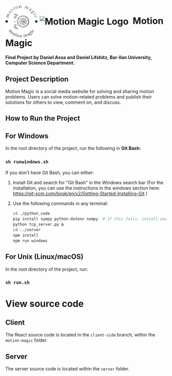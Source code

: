 # <img src = 'server/public/logo.png#gh-light-mode-only' alt="Motion Magic Logo" width="100" align="center" /> <img src = 'server/public/favicon.ico#gh-dark-mode-only' alt="Motion Magic Logo" width="100" align="center" />&nbsp; Motion Magic

**Final Project by Daniel Assa and Daniel Lifshitz, Bar-Ilan University, Computer Science Department.**

## Project Description

Motion Magic is a social media website for solving and sharing motion problems. Users can solve motion-related problems and publish their solutions for others to view, comment on, and discuss.

## How to Run the Project

## For Windows

In the root directory of the project, run the following in **Git Bash**:  
### `sh runwindows.sh`
If you don't have Git Bash, you can either:  

1. Install Git and search for "Git Bash" in the Windows search bar (For the installation, you can use the instructions in the windows section here: https://git-scm.com/book/en/v2/Getting-Started-Installing-Git )
2. Use the following commands in any terminal:
     
    ```bash
    cd ./python_code
    pip install sympy python-dotenv numpy  # If this fails, install each package individually
    python tcp_server.py &
    cd ../server
    npm install
    npm run windows
    ```



## For Unix (Linux/macOS)
In the root directory of the project, run:  
### `sh run.sh`

# View source code
## Client
The React source code is located in the `client-side` branch, within the `motion-magic` folder.
## Server
The server source code is located within the `server` folder.
